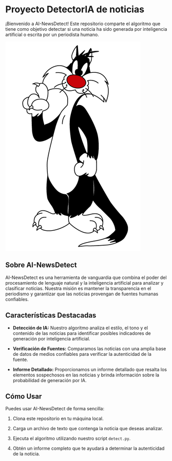 # Proyecto DetectorIA de noticias

¡Bienvenido a AI-NewsDetect! Este repositorio comparte el algoritmo que tiene como objetivo detectar si una noticia ha sido generada por inteligencia artificial o escrita por un periodista humano. 

![imagen](./utils/looney2.jpg)

## Sobre AI-NewsDetect

AI-NewsDetect es una herramienta de vanguardia que combina el poder del procesamiento de lenguaje natural y la inteligencia artificial para analizar y clasificar noticias. Nuestra misión es mantener la transparencia en el periodismo y garantizar que las noticias provengan de fuentes humanas confiables.

## Características Destacadas

- **Detección de IA:** Nuestro algoritmo analiza el estilo, el tono y el contenido de las noticias para identificar posibles indicadores de generación por inteligencia artificial.

- **Verificación de Fuentes:** Comparamos las noticias con una amplia base de datos de medios confiables para verificar la autenticidad de la fuente.

- **Informe Detallado:** Proporcionamos un informe detallado que resalta los elementos sospechosos en las noticias y brinda información sobre la probabilidad de generación por IA.

## Cómo Usar

Puedes usar AI-NewsDetect de forma sencilla:

1. Clona este repositorio en tu máquina local.

2. Carga un archivo de texto que contenga la noticia que deseas analizar.

3. Ejecuta el algoritmo utilizando nuestro script `detect.py`.

4. Obtén un informe completo que te ayudará a determinar la autenticidad de la noticia.




